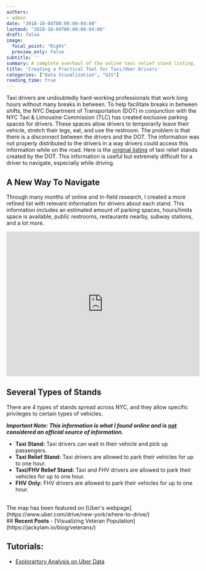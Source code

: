 ```yaml
---
authors:
- admin
date: "2018-10-04T00:00:00-04:00"
lastmod: "2018-10-04T00:00:00-04:00"
draft: false
image:
  focal_point: "Right"
  preview_only: false
subtitle: ''
summary: A complete overhaul of the online taxi relief stand listing.
title: 'Creating a Practical Tool for Taxi/Uber Drivers'
categories: ["Data Visualization", "GIS"]
reading_time: true
---
```


Taxi drivers are undoubtedly hard-working professionals that work long hours without many breaks in between. To help facilitate breaks in between shifts, the NYC Department of Transportation (DOT) in conjunction with the NYC Taxi & Limousine Commission (TLC) has created exclusive parking spaces for drivers. These spaces allow drivers to temporarily leave their vehicle, stretch their legs, eat, and use the restroom. The problem is that there is a disconnect between the drivers and the DOT. The information was not properly distributed to the drivers in a way drivers could access this information while on the road. Here is the [original listing](https://www1.nyc.gov/html/dot/html/motorist/taxirelief.shtml) of taxi relief stands created by the DOT. This information is useful but extremely difficult for a driver to navigate, especially while driving.




## A New Way To Navigate
Through many months of online and in-field research, I created a more refined list with relevant information for drivers about each stand. This information includes an estimated amount of parking spaces, hours/limits space is available, public restrooms, restaurants nearby, subway stations, and a lot more.

<div id="Container"
 style="padding-bottom:75%; position:relative; display:block; width: 100%">
 <iframe id="ReliefStandMap" 
  width="100%" height="100%" 
  src="https://www.google.com/maps/d/embed?mid=1DBI0nZ8NTAwyLggrq4-hxohNmd0Piucd"
  frameborder="0" allowfullscreen=""
  style="position:absolute; top:0; left: 0"></iframe>
</div>

## Several Types of Stands
There are 4 types of stands spread across NYC, and they allow specific privileges to certain types of vehicles.

<b><i>Important Note: This information is what I found online and is <u>not</u> considered an official source of information.</i></b>

- <b>Taxi Stand:</b> Taxi drivers can wait in their vehicle and pick up passengers.
- <b>Taxi Relief Stand:</b> Taxi drivers are allowed to park their vehicles for up to one hour.
- <b>Taxi/FHV Relief Stand:</b> Taxi and FHV drivers are allowed to park their vehicles for up to one hour.
- <b>FHV Only:</b> FHV drivers are allowed to park their vehicles for up to one hour.

<br>
The map has been featured on [Uber's webpage](https://www.uber.com/drive/new-york/where-to-drive/)
<br>
## <b>Recent Posts</b>
- [Visualizing Veteran Population](https://jackylam.io/blog/veterans/)

## <b>Tutorials:</b>
- [Explorartory Analysis on Uber Data](https://jackylam.io/tutorial/uber-data/)
